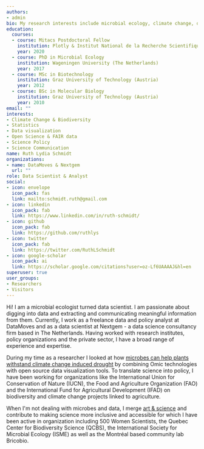 ```yaml
---
authors:
- admin
bio: My research interests include microbial ecology, climate change, data science and data visualization.
education:
  courses:
  - course: Mitacs Postdoctoral Fellow
    institution: Plotly & Institut National de la Recherche Scientifique (Canada)
    year: 2020
  - course: PhD in Microbial Ecology
    institution: Wageningen University (The Netherlands)
    year: 2017
  - course: MSc in Biotechnology
    institution: Graz University of Technology (Austria)
    year: 2012
  - course: BSc in Molecular Biology
    institution: Graz University of Technology (Austria)
    year: 2010
email: ""
interests:
- Climate Change & Biodiversity
- Statistics
- Data visualization
- Open Science & FAIR data
- Science Policy
- Science Communication
name: Ruth Lydia Schmidt
organizations:
- name: DataMoves & Nextgem
  url: ""
role: Data Scientist & Analyst
social:
- icon: envelope
  icon_pack: fas
  link: mailto:schmidt.ruth@gmail.com
- icon: linkedin
  icon_pack: fab
  link: https://www.linkedin.com/in/ruth-schmidt/
- icon: github
  icon_pack: fab
  link: https://github.com/ruthlys
- icon: twitter
  icon_pack: fab
  link: https://twitter.com/RuthLSchmidt
- icon: google-scholar
  icon_pack: ai
  link: https://scholar.google.com/citations?user=oz-Lf6UAAAAJ&hl=en
superuser: true
user_groups:
- Researchers
- Visitors
---
```


Hi! I am a microbial ecologist turned data scientist. I am passionate about digging into data and extracting and communicating meaningful information from them. Currently, I work as a freelance data and policy analyst at DataMoves and as a data scientist at Nextgem - a data science consultancy firm based in The Netherlands. Having worked with research institutes, policy organizations and the private sector, I have a broad range of experience and expertise.

During my time as a researcher I looked at how [microbes can help plants withstand climate change induced drought](https://theconversation.com/microbial-aromas-might-save-crops-from-drought-103960) by combining Omic technologies with open source data visualization tools. To translate science into policy, I have been working for organizations like the International Union for Conservation of Nature (IUCN), the Food and Agriculture Organization (FAO) and the International Fund for Agricultural Development (IFAD) on biodiversity and climate change projects linked to agriculture.

When I'm not dealing with microbes and data, I merge [art & science](https://www.sciartmagazine.com/the-art-of-microbial-communication.html) and contribute to making science more inclusive and accessible for which I have been active in organization including 500 Women Scientists, the Quebec Center for Biodiversity Science (QCBS), the International Society for Microbial Ecology (ISME) as well as the Montréal based community lab Bricobio.
